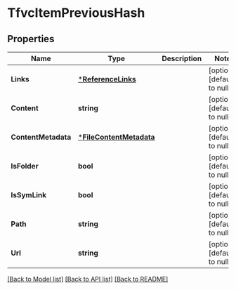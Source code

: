 # TfvcItemPreviousHash

## Properties
Name | Type | Description | Notes
------------ | ------------- | ------------- | -------------
**Links** | [***ReferenceLinks**](ReferenceLinks.md) |  | [optional] [default to null]
**Content** | **string** |  | [optional] [default to null]
**ContentMetadata** | [***FileContentMetadata**](FileContentMetadata.md) |  | [optional] [default to null]
**IsFolder** | **bool** |  | [optional] [default to null]
**IsSymLink** | **bool** |  | [optional] [default to null]
**Path** | **string** |  | [optional] [default to null]
**Url** | **string** |  | [optional] [default to null]

[[Back to Model list]](../README.md#documentation-for-models) [[Back to API list]](../README.md#documentation-for-api-endpoints) [[Back to README]](../README.md)


